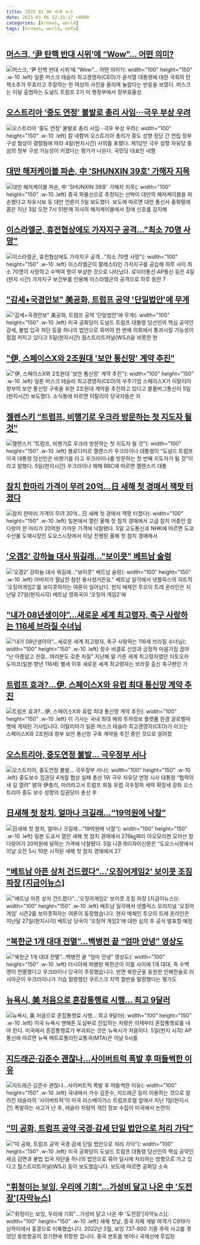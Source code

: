 ```yaml
---
title: 2025.01.06 세계 뉴스
date: 2025-01-06 12:25:17 +0900
categories: [krnews, world]
tags: [krnews, world, auto]
---
```

## [머스크, ‘尹 탄핵 반대 시위’에 “Wow”… 어떤 의미?](https://n.news.naver.com/mnews/article/022/0004000073)

![머스크, ‘尹 탄핵 반대 시위’에 “Wow”… 어떤 의미?](https://mimgnews.pstatic.net/image/origin/022/2025/01/05/4000073.jpg?type=nf220_150){: width="100" height="150" .w-10 .left}
일론 머스크 테슬라 최고경영자(CEO)가 윤석열 대통령에 대한 국회의 탄핵소추가 무효라고 주장하는 한 여성의 사진을 올리며 놀랍다는 반응을 보였다. 머스크는 이달 출범하는 도널드 트럼프 2기 미 행정부에서 정부효율성

## [오스트리아 ‘중도 연정’ 불발로 총리 사임···극우 부상 우려](https://n.news.naver.com/mnews/article/032/0003343421)

![오스트리아 ‘중도 연정’ 불발로 총리 사임···극우 부상 우려](https://mimgnews.pstatic.net/image/origin/032/2025/01/05/3343421.jpg?type=nf220_150){: width="100" height="150" .w-10 .left}
칼 네함머 오스트리아 총리가 중도 성향 정당 간 연립 정부 구성 협상이 결렬됨에 따라 4일(현지시간) 사의를 표했다. 제1당인 극우 성향 자유당 중심의 정부 구성 가능성이 커졌다는 평가가 나온다. 국민당 대표인 네함

## [대만 해저케이블 파손, 中 'SHUNXIN 39호' 가해자 지목](https://n.news.naver.com/mnews/article/015/0005078046)

![대만 해저케이블 파손, 中 'SHUNXIN 39호' 가해자 지목](https://mimgnews.pstatic.net/image/origin/015/2025/01/05/5078046.jpg?type=nf220_150){: width="100" height="150" .w-10 .left}
중국 화물선으로 추정되는 선박이 대만의 해저케이블을 파손했다고 자유시보 등 대만 언론이 5일 보도했다. 보도에 따르면 대만 통신사 중화텔레콤은 지난 3일 오전 7시 51분께 자사의 해저케이블에서 장애 신호를 감지해

## [이스라엘군, 휴전협상에도 가자지구 공격…"최소 70명 사망"](https://n.news.naver.com/mnews/article/011/0004435875)

![이스라엘군, 휴전협상에도 가자지구 공격…"최소 70명 사망"](https://mimgnews.pstatic.net/image/origin/011/2025/01/05/4435875.jpg?type=nf220_150){: width="100" height="150" .w-10 .left}
이스라엘군이 팔레스타인 가자지구를 공습해 하루 사이 최소 70명이 사망하고 수백여 명이 부상한 것으로 나타났다. 로이터통신·AP통신 등은 4일(현지 시간) 가자지구 보건부를 인용해 이스라엘군의 공격으로 하루 동안 7

## ["감세+국경안보" 美공화, 트럼프 공약 '단일법안'에 무게](https://n.news.naver.com/mnews/article/277/0005527862)

!["감세+국경안보" 美공화, 트럼프 공약 '단일법안'에 무게](https://mimgnews.pstatic.net/image/origin/277/2025/01/06/5527862.jpg?type=nf220_150){: width="100" height="150" .w-10 .left}
미국 공화당이 도널드 트럼프 대통령 당선인의 핵심 공약인 감세, 불법 입국 차단 등을 하나의 법안으로 묶어야 한 번에 의회에서 통과시킬 가능성이 점점 커지고 있다고 5일(현지시간) 월스트리트저널(WSJ)을 비롯한 현

## ["伊, 스페이스X와 2조원대 '보안 통신망' 계약 추진"](https://n.news.naver.com/mnews/article/277/0005528010)

!["伊, 스페이스X와 2조원대 '보안 통신망' 계약 추진"](https://mimgnews.pstatic.net/image/origin/277/2025/01/06/5528010.jpg?type=nf220_150){: width="100" height="150" .w-10 .left}
일론 머스크 테슬라 최고경영자(CEO)의 우주기업 스페이스X가 이탈리아 정부의 보안 통신망 구축을 위한 2조원대 계약을 추진하고 있다고 블룸버그통신이 5일(현지시간) 보도했다. 소식통에 따르면 이탈리아 당국자들은 자

## [젤렌스키 “트럼프, 비행기로 우크라 방문하는 첫 지도자 될 것”](https://n.news.naver.com/mnews/article/032/0003343568)

![젤렌스키 “트럼프, 비행기로 우크라 방문하는 첫 지도자 될 것”](https://mimgnews.pstatic.net/image/origin/032/2025/01/06/3343568.jpg?type=nf220_150){: width="100" height="150" .w-10 .left}
볼로디미르 젤렌스키 우크라이나 대통령이 “도널드 트럼프 미국 대통령 당선인은 비행기를 타고 우크라이나를 방문하는 첫 번째 지도자가 될 것”이라고 말했다. 5일(현지시간) 우크라이나 매체 RBC에 따르면 젤렌스키 대통

## [참치 한마리 가격이 무려 20억…日 새해 첫 경매서 잭팟 터졌다](https://n.news.naver.com/mnews/article/277/0005527971)

![참치 한마리 가격이 무려 20억…日 새해 첫 경매서 잭팟 터졌다](https://mimgnews.pstatic.net/image/origin/277/2025/01/06/5527971.jpg?type=nf220_150){: width="100" height="150" .w-10 .left}
일본에서 열린 올해 첫 참치 경매에서 고급 참치 어종인 참다랑어 한 마리가 20억원 가까운 가격에 낙찰됐다. 5일 교도통신과 NHK에 따르면 도쿄 수산물 도매시장인 도요스시장에서 이날 진행된 올해 첫 참치 경매에서

## ['오겜2' 강하늘 대사 뭐길래…"보이콧" 베트남 술렁](https://n.news.naver.com/mnews/article/015/0005077967)

!['오겜2' 강하늘 대사 뭐길래…"보이콧" 베트남 술렁](https://mimgnews.pstatic.net/image/origin/015/2025/01/05/5077967.jpg?type=nf220_150){: width="100" height="150" .w-10 .left}
아버지가 월남전 참전 용사셨거든요." 베트남 일각에서 넷플릭스의 히트작 '오징어게임2'를 보이콧하자는 여론이 일어났다. 현지 매체인 투오이 트레 온라인은 지난달 27일(현지시각) 베트남 영화국이 '오징어 게임2'에

## [“내가 08년생이야”...새로운 세계 최고령자, 축구 사랑하는 116세 브라질 수녀님](https://n.news.naver.com/mnews/article/009/0005424182)

![“내가 08년생이야”...새로운 세계 최고령자, 축구 사랑하는 116세 브라질 수녀님](https://mimgnews.pstatic.net/image/origin/009/2025/01/06/5424182.jpg?type=nf220_150){: width="100" height="150" .w-10 .left}
장수 비결로 신앙과 긍정적 마음가짐 꼽아 “난 아름답고 친절...여러분도 갖춘 자질” 지난해 말 기준 세계 최고령자였던 이토오카 도미코(일본·향년 116세) 별세 이후 새로운 세계 최고령자는 브라질 출신 축구팬인 가

## [트럼프 효과?…伊, 스페이스X와 유럽 최대 통신망 계약 추진](https://n.news.naver.com/mnews/article/015/0005078231)

![트럼프 효과?…伊, 스페이스X와 유럽 최대 통신망 계약 추진](https://mimgnews.pstatic.net/image/origin/015/2025/01/06/5078231.jpg?type=nf220_150){: width="100" height="150" .w-10 .left}
이 기사는 국내 최대 해외 투자정보 플랫폼 한경 글로벌마켓에 게재된 기사입니다. 이탈리아가 일론 머스크 테슬라 최고경영자(CEO)가 이끄는 스페이스X와 2조원대 정부 보안 통신망 구축 계약을 추진 중인 것으로 알려졌

## [오스트리아, 중도연정 불발… 극우정부 서나](https://n.news.naver.com/mnews/article/021/0002682210)

![오스트리아, 중도연정 불발… 극우정부 서나](https://mimgnews.pstatic.net/image/origin/021/2025/01/06/2682210.jpg?type=nf220_150){: width="100" height="150" .w-10 .left}
중도보수 집권당 4개월 협상 실패 총선 1위 극우 자유당 연정 시사 대통령 “협력의 새 길 열려” 밝혀 伊총리, 마러라고서 트럼프 회동 유럽 극우정파 세력 확장세 강화 오스트리아 중도 보수 성향의 집권당이 총선 후

## [日새해 첫 참치, 얼마나 크길래…“19억원에 낙찰”](https://n.news.naver.com/mnews/article/018/0005918979)

![日새해 첫 참치, 얼마나 크길래…“19억원에 낙찰”](https://mimgnews.pstatic.net/image/origin/018/2025/01/06/5918979.jpg?type=nf220_150){: width="100" height="150" .w-10 .left}
일본 도쿄서 열린 새해 첫 참치 경매에서 276㎏짜리 아오모리현 오마산 참다랑어가 20억원에 달하는 가격에 낙찰됐다. 5일 니혼게이자이신문은 “도요스시장에서 이날 오전 5시 10분 시작된 새해 첫 참치 경매에서 27

## ["베트남 아픈 상처 건드렸다"...'오징어게임2' 보이콧 조짐 파장 [지금이뉴스]](https://n.news.naver.com/mnews/article/052/0002136825)

!["베트남 아픈 상처 건드렸다"...'오징어게임2' 보이콧 조짐 파장 [지금이뉴스]](https://mimgnews.pstatic.net/image/origin/052/2025/01/06/2136825.jpg?type=nf220_150){: width="100" height="150" .w-10 .left}
베트남 일각에서 넷플릭스 오리지널 '오징어게임' 시즌2를 보이콧하자는 여론이 등장했습니다. 현지 매체인 투오이 트레 온라인은 지난달 27일(현지시각) 베트남 당국이 '오징어 게임2'에 대한 심의 후 공식 발표할 예정

## [“북한군 1개 대대 전멸”…백병전 끝 “엄마 안녕” 영상도](https://n.news.naver.com/mnews/article/056/0011869112)

![“북한군 1개 대대 전멸”…백병전 끝 “엄마 안녕” 영상도](https://mimgnews.pstatic.net/image/origin/056/2025/01/05/11869112.jpg?type=nf220_150){: width="100" height="150" .w-10 .left}
러시아에 파병된 북한군이 이틀 사이에 1개 대대, 즉 수백 명이 전멸했다고 우크라이나 당국이 주장했습니다. 반면 북한군을 동원한 인해전술로 러시아군이 우크라이나가 기습 점령했던 쿠르스크 지역 절반을 탈환했다는 평가도

## [뉴욕시, 美 처음으로 혼잡통행료 시행… 최고 9달러](https://n.news.naver.com/mnews/article/366/0001045139)

![뉴욕시, 美 처음으로 혼잡통행료 시행… 최고 9달러](https://mimgnews.pstatic.net/image/origin/366/2025/01/06/1045139.jpg?type=nf220_150){: width="100" height="150" .w-10 .left}
미국 뉴욕시 맨해튼 도심부로 진입하는 차량은 이제부터 혼잡통행료를 내야 한다. 미국에서 혼잡통행료가 부과되는 것은 뉴욕시가 처음이다. 5일(현지 시각) AP통신에 따르면 뉴욕 메트로폴리탄교통국(MTA)은 이날 0시를

## [지드래곤·김준수 괜찮나…사이버트럭 폭발 후 떠들썩한 이유](https://n.news.naver.com/mnews/article/015/0005078221)

![지드래곤·김준수 괜찮나…사이버트럭 폭발 후 떠들썩한 이유](https://mimgnews.pstatic.net/image/origin/015/2025/01/06/5078221.jpg?type=nf220_150){: width="100" height="150" .w-10 .left}
국내에서 가수 김준수, 지드래곤 등이 이용하는 것으로 알려진 테슬라의 '사이버트럭'이 미국 라스베이거스 트럼프호텔 앞에서 지난 1일(현지시간) 폭발하는 사고가 난 후, 테슬라 차량의 개인 정보 수집이 미국에서 논란이

## [“미 공화, 트럼프 공약 국경·감세 단일 법안으로 처리 가닥”](https://n.news.naver.com/mnews/article/056/0011869177)

![“미 공화, 트럼프 공약 국경·감세 단일 법안으로 처리 가닥”](https://mimgnews.pstatic.net/image/origin/056/2025/01/06/11869177.jpg?type=nf220_150){: width="100" height="150" .w-10 .left}
미국 공화당이 도널드 트럼프 대통령 당선인의 핵심 공약인 세금 감면과 불법 입국 차단을 하나의 법안으로 묶어 일시에 처리하는 방향으로 가고 있다고 월스트리트저널(WSJ) 등이 보도했습니다. 보도에 따르면 공화당 소속

## ["휘청이는 보잉, 우리에 기회"...가성비 달고 나온 中 '도전장'[자막뉴스]](https://n.news.naver.com/mnews/article/052/0002136735)

!["휘청이는 보잉, 우리에 기회"...가성비 달고 나온 中 '도전장'[자막뉴스]](https://mimgnews.pstatic.net/image/origin/052/2025/01/06/2136735.jpg?type=nf220_150){: width="100" height="150" .w-10 .left}
새해 첫날, 중국 자체 개발 여객기 C919가 상하이에서 홍콩으로 이륙했습니다. 2022년 3월, 보잉 737-800 기종 추락 사고를 겪었던 동방항공의 정기편에 취항한 겁니다. 중국 본토를 벗어나 국제선에 투입된

